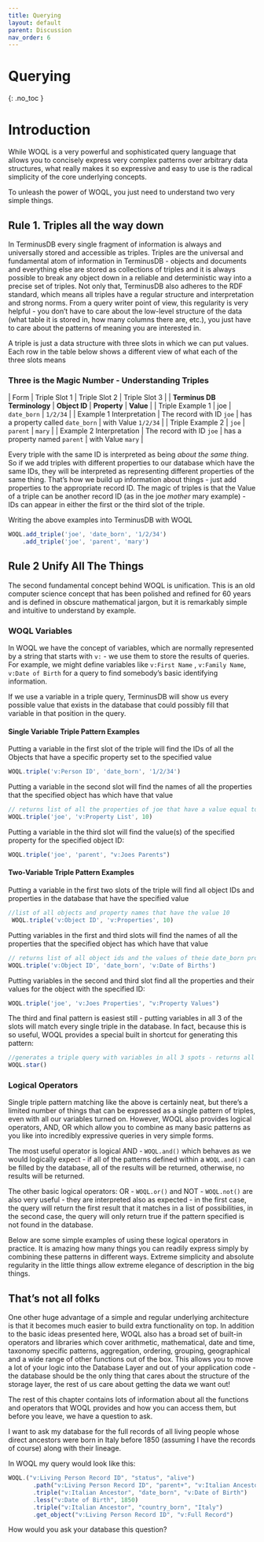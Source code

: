 ```yaml
---
title: Querying
layout: default
parent: Discussion
nav_order: 6
---
```

# Querying

{: .no_toc }

<!--StartFragment-->

# Introduction

While WOQL is a very powerful and sophisticated query language that allows you to concisely express very complex patterns over arbitrary data structures, what really makes it so expressive and easy to use is the radical simplicity of the core underlying concepts.

To unleash the power of WOQL, you just need to understand two very simple things.

## Rule 1. Triples all the way down

In TerminusDB every single fragment of information is always and universally stored and accessible as triples. Triples are the universal and fundamental atom of information in TerminusDB - objects and documents and everything else are stored as collections of triples and it is always possible to break any object down in a reliable and deterministic way into a precise set of triples. Not only that, TerminusDB also adheres to the RDF standard, which means all triples have a regular structure and interpretation and strong norms. From a query writer point of view, this regularity is very helpful - you don’t have to care about the low-level structure of the data (what table it is stored in, how many columns there are, etc.), you just have to care about the patterns of meaning you are interested in.

A triple is just a data structure with three slots in which we can put values. Each row in the table below shows a different view of what each of the three slots means

### Three is the Magic Number - Understanding Triples

| Form                        | Triple Slot 1            | Triple Slot 2                     | Triple Slot 3       |
| **Terminus DB Terminology** | **Object ID**            | **Property**                      | **Value**           |
| Triple Example 1            | joe                      | `date_born`                       | `1/2/34`            |
| Example 1 Interpretation    | The record with ID `joe` | has a property called `date_born` | with Value `1/2/34` |
| Triple Example 2            | `joe`                    | `parent`                          | `mary`              |
| Example 2 Interpretation    | The record with ID `joe` | has a property named `parent`     | with Value `mary`   |

Every triple with the same ID is interpreted as being *about the same thing*. So if we add triples with different properties to our database which have the same IDs, they will be interpreted as representing different properties of the same thing. That’s how we build up information about things - just add properties to the appropriate record ID. The magic of triples is that the Value of a triple can be another record ID (as in the joe *mother* mary example) - IDs can appear in either the first or the third slot of the triple.

Writing the above examples into TerminusDB with WOQL

```javascript
WOQL.add_triple('joe', 'date_born', '1/2/34')
    .add_triple('joe', 'parent', 'mary')
```

## [](https://terminusdb.com/docs/user-guide/query/simple-query/#rule-2-unify-all-the-things) Rule 2 Unify All The Things

The second fundamental concept behind WOQL is unification. This is an old computer science concept that has been polished and refined for 60 years and is defined in obscure mathematical jargon, but it is remarkably simple and intuitive to understand by example.

### [](https://terminusdb.com/docs/user-guide/query/simple-query/#woql-variables) WOQL Variables

In WOQL we have the concept of variables, which are normally represented by a string that starts with `v:` - we use them to store the results of queries. For example, we might define variables like `v:First Name` , `v:Family Name`, `v:Date of Birth` for a query to find somebody’s basic identifying information.

If we use a variable in a triple query, TerminusDB will show us every possible value that exists in the database that could possibly fill that variable in that position in the query.

#### [](https://terminusdb.com/docs/user-guide/query/simple-query/#single-variable-triple-pattern-examples) Single Variable Triple Pattern Examples

Putting a variable in the first slot of the triple will find the IDs of all the Objects that have a specific property set to the specified value

```javascript
WOQL.triple('v:Person ID', 'date_born', '1/2/34')
```

Putting a variable in the second slot will find the names of all the properties that the specified object has which have that value

```javascript
// returns list of all the properties of joe that have a value equal to 10
WOQL.triple('joe', 'v:Property List', 10)
```

Putting a variable in the third slot will find the value(s) of the specified property for the specified object ID:

```javascript
WOQL.triple('joe', 'parent', "v:Joes Parents")
```

#### [](https://terminusdb.com/docs/user-guide/query/simple-query/#two-variable-triple-pattern-examples) Two-Variable Triple Pattern Examples

Putting a variable in the first two slots of the triple will find all object IDs and properties in the database that have the specified value

```javascript
//list of all objects and property names that have the value 10
 WOQL.triple('v:Object ID', 'v:Properties', 10)
```

Putting variables in the first and third slots will find the names of all the properties that the specified object has which have that value

```javascript
// returns list of all object ids and the values of theie date_born properties
WOQL.triple('v:Object ID', 'date_born', 'v:Date of Births')
```

Putting variables in the second and third slot find all the properties and their values for the object with the specified ID:

```javascript
WOQL.triple('joe', 'v:Joes Properties', "v:Property Values")
```

The third and final pattern is easiest still - putting variables in all 3 of the slots will match every single triple in the database. In fact, because this is so useful, WOQL provides a special built in shortcut for generating this pattern:

```javascript
//generates a triple query with variables in all 3 spots - returns all triples in the database
WOQL.star()
```

### [](https://terminusdb.com/docs/user-guide/query/simple-query/#logical-operators) Logical Operators

Single triple pattern matching like the above is certainly neat, but there’s a limited number of things that can be expressed as a single pattern of triples, even with all our variables turned on. However, WOQL also provides logical operators, AND, OR which allow you to combine as many basic patterns as you like into incredibly expressive queries in very simple forms.

The most useful operator is logical AND - `WOQL.and()` which behaves as we would logically expect - if all of the patterns defined within a `WOQL.and()` can be filled by the database, all of the results will be returned, otherwise, no results will be returned.

The other basic logical operators: OR - `WOQL.or()` and NOT - `WOQL.not()` are also very useful - they are interpreted also as expected - in the first case, the query will return the first result that it matches in a list of possibilities, in the second case, the query will only return true if the pattern specified is not found in the database.

Below are some simple examples of using these logical operators in practice. It is amazing how many things you can readily express simply by combining these patterns in different ways. Extreme simplicity and absolute regularity in the little things allow extreme elegance of description in the big things.

## [](https://terminusdb.com/docs/user-guide/query/simple-query/#thats-not-all-folks) That’s not all folks

One other huge advantage of a simple and regular underlying architecture is that it becomes much easier to build extra functionality on top. In addition to the basic ideas presented here, WOQL also has a broad set of built-in operators and libraries which cover arithmetic, mathematical, date and time, taxonomy specific patterns, aggregation, ordering, grouping, geographical and a wide range of other functions out of the box. This allows you to move a lot of your logic into the Database Layer and out of your application code - the database should be the only thing that cares about the structure of the storage layer, the rest of us care about getting the data we want out!

The rest of this chapter contains lots of information about all the functions and operators that WOQL provides and how you can access them, but before you leave, we have a question to ask.

I want to ask my database for the full records of all living people whose direct ancestors were born in Italy before 1850 (assuming I have the records of course) along with their lineage.

In WOQL my query would look like this:

```javascript
WOQL.("v:Living Person Record ID", "status", "alive")
       .path("v:Living Person Record ID", "parent+", "v:Italian Ancestor", "v:Ancestry Line")
       .triple("v:Italian Ancestor", "date_born", "v:Date of Birth")
       .less("v:Date of Birth", 1850)
       .triple("v:Italian Ancestor", "country_born", "Italy")
       .get_object("v:Living Person Record ID", "v:Full Record")
```

How would you ask your database this question?

